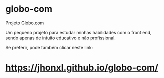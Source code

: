 # globo-com
Projeto Globo.com

Um pequeno projeto para estudar minhas habilidades com o front end, sendo apenas de intuito educativo e não profissional.

Se preferir, pode também clicar neste link:
# https://jhonxl.github.io/globo-com/
